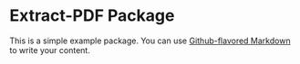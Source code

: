 # Extract-PDF Package

This is a simple example package. You can use
[Github-flavored Markdown](https://guides.github.com/features/mastering-markdown/)
to write your content.
